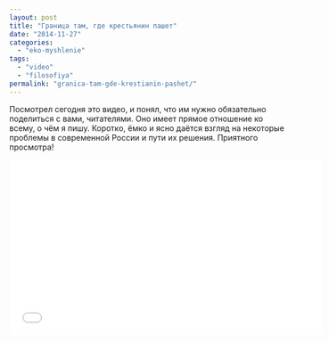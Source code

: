 ```yaml
---
layout: post
title: "Граница там, где крестьянин пашет"
date: "2014-11-27"
categories: 
  - "eko-myshlenie"
tags: 
  - "video"
  - "filosofiya"
permalink: "granica-tam-gde-krestianin-pashet/"
---
```


Посмотрел сегодня это видео, и понял, что им нужно обязательно поделиться с вами, читателями. Оно имеет прямое отношение ко всему, о чём я пишу. Коротко, ёмко и ясно даётся взгляд на некоторые проблемы в современной России и пути их решения. Приятного просмотра!

<iframe src="//www.youtube.com/embed/CJ6PkfA9xEs" width="560" height="315" frameborder="0" allowfullscreen="allowfullscreen"></iframe>
